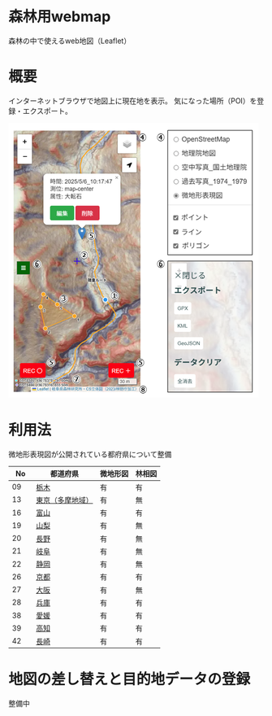 # 森林用webmap
森林の中で使えるweb地図（Leaflet）

# 概要
インターネットブラウザで地図上に現在地を表示。
気になった場所（POI）を登録・エクスポート。

![スクリーンショット](screenshot.png)

# 利用法
微地形表現図が公開されている都府県について整備

| No　| 都道府県 | 微地形図 |林相図 |
| -------------| ------------- | ------------- | ------------- |
| 09 | [栃木](https://ikainoriyuki.github.io/webmap/09_tochigi/) | 有 | 有 |
| 13 | [東京（多摩地域）](https://ikainoriyuki.github.io/webmap/13_tokyo/) | 有 | 無 |
| 16 | [富山](https://ikainoriyuki.github.io/webmap/16_toyama/) | 有 | 有 |
| 19 | [山梨](https://ikainoriyuki.github.io/webmap/19_yamanashi/) | 有 | 無 |
| 20 | [長野](https://ikainoriyuki.github.io/webmap/20_nagano/) | 有 | 無 |
| 21 | [岐阜](https://ikainoriyuki.github.io/webmap/21_gifu/) | 有 | 無 |
| 22 | [静岡](https://ikainoriyuki.github.io/webmap/22_shizuoka/) | 有 | 無 |
| 26 | [京都](https://ikainoriyuki.github.io/webmap/26_kyoto/) | 有 | 有 |
| 27 | [大阪](https://ikainoriyuki.github.io/webmap/27_osaka/) | 有 | 無 |
| 28 | [兵庫](https://ikainoriyuki.github.io/webmap/28_hyogo/) | 有 | 有 |
| 38 | [愛媛](https://ikainoriyuki.github.io/webmap/38_ehime/) | 有 | 有 |
| 39 | [高知](https://ikainoriyuki.github.io/webmap/39_kouchi/) | 有 | 有 |
| 42 | [長崎](https://ikainoriyuki.github.io/webmap/42_nagasaki/) | 有 | 有 |

# 地図の差し替えと目的地データの登録

整備中

